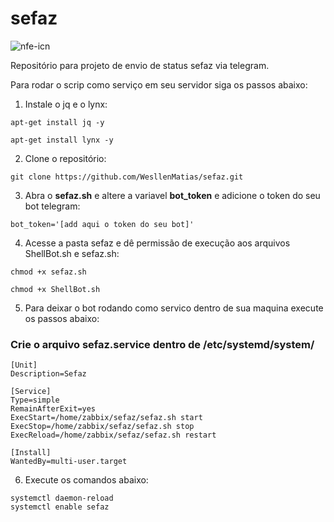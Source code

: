 # sefaz

![nfe-icn](https://user-images.githubusercontent.com/46201054/56322970-d7553e80-6140-11e9-8c80-50ed7f5fc6ff.png)



Repositório para projeto de envio de status sefaz via telegram.

Para rodar o scrip como serviço em seu servidor siga os passos abaixo:

1.  Instale o jq e o lynx:
```
apt-get install jq -y

apt-get install lynx -y
```
2. Clone o repositório:
```
git clone https://github.com/WesllenMatias/sefaz.git
```
3. Abra o **sefaz.sh** e altere a variavel **bot_token** e adicione o token do seu bot telegram:
```
bot_token='[add aqui o token do seu bot]'
```
4. Acesse a pasta sefaz e dê permissão de execução aos arquivos ShellBot.sh e sefaz.sh:
```
chmod +x sefaz.sh

chmod +x ShellBot.sh
```
5. Para deixar o bot rodando como servico dentro de sua maquina execute os passos abaixo:

### Crie o arquivo sefaz.service dentro de /etc/systemd/system/

```
[Unit]
Description=Sefaz

[Service]
Type=simple
RemainAfterExit=yes
ExecStart=/home/zabbix/sefaz/sefaz.sh start
ExecStop=/home/zabbix/sefaz/sefaz.sh stop
ExecReload=/home/zabbix/sefaz/sefaz.sh restart

[Install]
WantedBy=multi-user.target
```
6. Execute os comandos abaixo:

```
systemctl daemon-reload
systemctl enable sefaz

```

